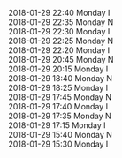 2018-01-29 22:40 Monday  I  
2018-01-29 22:35 Monday  N  
2018-01-29 22:30 Monday  I  
2018-01-29 22:25 Monday  N  
2018-01-29 22:20 Monday  I  
2018-01-29 20:45 Monday  N  
2018-01-29 20:15 Monday  I  
2018-01-29 18:40 Monday  N  
2018-01-29 18:25 Monday  I  
2018-01-29 17:45 Monday  N  
2018-01-29 17:40 Monday  I  
2018-01-29 17:35 Monday  N  
2018-01-29 17:15 Monday  I  
2018-01-29 15:40 Monday  N  
2018-01-29 15:30 Monday  I  
